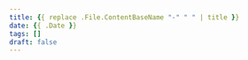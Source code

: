 ```yaml
---
title: {{ replace .File.ContentBaseName "-" " " | title }}
date: {{ .Date }}
tags: []
draft: false
---
```

